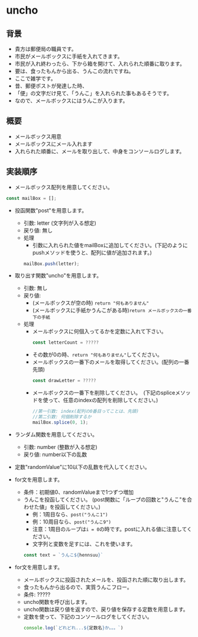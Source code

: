 # uncho

## 背景
+ 貴方は郵便局の職員です。
+ 市民がメールボックスに手紙を入れてきます。
+ 市民が入れ終わったら、下から箱を開けて、入れられた順番に取ります。
+ 要は、食ったもんから出る、うんこの流れですね。
+ ここで雑学です。
+ 昔、郵便ポストが発達した時、
+ 「便」の文字だけ見て、「うんこ」を入れられた事もあるそうです。
+ なので、メールボックスにはうんこが入ります。

## 概要
+ メールボックス用意
+ メールボックスにメール入れます
+ 入れられた順番に、メールを取り出して、中身をコンソールログします。

## 実装順序

+ メールボックス配列を用意してください。
```jsx
const mailBox = [];
```

+ 投函関数"post"を用意します。
  + 引数: letter (文字列が入る想定)
  + 戻り値: 無し
  + 処理
    + 引数に入れられた値をmailBoxに追加してください。(下記のようにpushメソッドを使うと、配列に値が追加されます。)
    ```jsx
    mailBox.push(letter);
    ```

+ 取り出す関数"uncho"を用意します。
  + 引数: 無し
  + 戻り値: 
    + (メールボックスが空の時) ```return "何もありません"```
    + (メールボックスに手紙かうんこがある時)```return メールボックスの一番下の手紙```
  + 処理
    + メールボックスに何個入ってるかを定数に入れて下さい。
        ```jsx
        const letterCount = ?????
        ```
    + その数が0の時、```return "何もありません"```してください。
    + メールボックスの一番下のメールを取得してください。(配列の一番先頭)
         ```jsx
        const drawLetter = ?????
        ```
    + メールボックスの一番下を削除してください。　(下記のspliceメソッドを使って、任意のindexの配列を削除してください。)
        ```jsx
        //第一引数: index(配列の0番目ってことは、先頭)
        //第二引数: 何個削除するか
        mailBox.splice(0, 1);
        ```

+ ランダム関数を用意してください。
  + 引数: number (整数が入る想定)
  + 戻り値: number以下の乱数

+ 定数"randomValue"に10以下の乱数を代入してください。

+ for文を用意します。
  + 条件：初期値0、randomValueまで1つずつ増加
  + うんこを投函してください。
    (post関数に「ループの回数と"うんこ"を合わせた値」を投函してください。)
    + 例：1周目なら、```post("うんこ1")```
    + 例：10周目なら、```post("うんこ9")```
    + 注意：1周目のループは```i = 0```の時です。postに入れる値に注意してください。
    + 文字列と変数を足すには、これを使います。
    ```jsx
    const text = `うんこ${hennsuu}`
    ```
+ for文を用意します。
  + メールボックスに投函されたメールを、投函された順に取り出します。
  + 食ったもんから出るので、実質うんこフロー。
  + 条件: ?????
  + uncho関数を呼び出します。
  + uncho関数は戻り値を返すので、戻り値を保存する定数を用意します。
  + 定数を使って、下記のコンソールログをしてください。
    ```jsx
    console.log(`どれどれ...${定数名}か。。。`)
    ```
